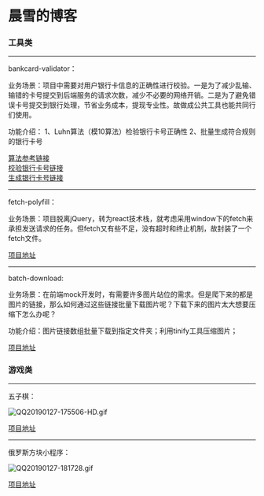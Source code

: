 # 晨雪的博客

### 工具类
*****
bankcard-validator：

业务场景：项目中需要对用户银行卡信息的正确性进行校验。一是为了减少乱输、输错的卡号提交到后端服务的请求次数，减少不必要的网络开销。二是为了避免错误卡号提交到银行处理，节省业务成本，提现专业性。故做成公共工具也能共同行们使用。

功能介绍： 1、Luhn算法（模10算法）检验银行卡号正确性 2、批量生成符合规则的银行卡号

[算法参考链接](https://www.jianshu.com/p/193d8b84a6a1)    
[校验银行卡号链接](https://ddu1222.github.io/bankcard-validator/bcValidator.html)   
[生成银行卡号链接](https://ddu1222.github.io/bankcard-validator/bcBuilder.html)

*****

fetch-polyfill：

业务场景：项目脱离jQuery，转为react技术栈，就考虑采用window下的fetch来承担发送请求的任务。但fetch又有些不足，没有超时和终止机制，故封装了一个fetch文件。

[项目地址](https://github.com/DDU1222/fetch-polyfill)

*****

batch-download:

业务场景：在前端mock开发时，有需要许多图片站位的需求。但是爬下来的都是图片的链接，那么如何通过这些链接批量下载图片呢？下载下来的图片太大想要压缩下怎么办呢？

功能介绍：图片链接数组批量下载到指定文件夹；利用tinify工具压缩图片；

[项目地址](https://github.com/DDU1222/Batch-download)

### 游戏类
*****

五子棋：    

![QQ20190127-175506-HD.gif](https://upload-images.jianshu.io/upload_images/3860275-becac677e1458e06.gif?imageMogr2/auto-orient/strip)


[项目地址](http://ddu1222.github.io/Five_chesses/)

*****

俄罗斯方块小程序：      

![QQ20190127-181728.gif](https://upload-images.jianshu.io/upload_images/3860275-399b372fd2276c97.gif?imageMogr2/auto-orient/strip)

[项目地址](https://github.com/DDU1222/tetris)

